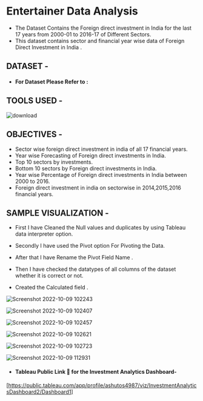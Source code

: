 # Entertainer Data Analysis
* The Dataset Contains the Foreign direct investment in India for the last 17 years from 2000-01 to 2016-17 of Different Sectors.
* This dataset contains sector and financial year wise data of Foreign Direct Investment in India .



## DATASET -

* #### For Dataset Please Refer to : 


## TOOLS USED - 

   ![download](https://user-images.githubusercontent.com/111995863/194266789-c26badc9-68db-4735-a31c-7e98749ab3c6.jpg)
            

## OBJECTIVES - 

* Sector wise foreign direct investment in india of all 17 financial years.
* Year wise Forecasting of Foreign direct investments in India.
* Top 10 sectors by investments.
* Bottom 10 sectors by Foreign direct investments in India.
* Year wise Percentage of Foreign direct investments in India between 2000 to 2016.
* Foreign direct investment in india on sectorwise in 2014,2015,2016 financial years.


## SAMPLE VISUALIZATION - 


* First I have Cleaned the Null values and duplicates by using Tableau data interpreter option.

* Secondly I have used the Pivot option For Pivoting the Data.

* After that I have Rename the Pivot Field Name .

* Then I have checked the datatypes of all columns of the dataset whether it is correct or not.

* Created the Calculated field .


![Screenshot 2022-10-09 102243](https://user-images.githubusercontent.com/111995863/194741360-39c10796-a768-4b39-a28b-7e414c2cf0f9.png)

![Screenshot 2022-10-09 102407](https://user-images.githubusercontent.com/111995863/194741361-04ed67eb-1414-410e-ae5c-7a5a38cd646d.png)

![Screenshot 2022-10-09 102457](https://user-images.githubusercontent.com/111995863/194741368-2a38bf80-0ccb-4112-873f-8e6dc32cd27a.png)

![Screenshot 2022-10-09 102621](https://user-images.githubusercontent.com/111995863/194741374-cbe65b08-1f3e-4e77-b920-26689272e7d1.png)

![Screenshot 2022-10-09 102723](https://user-images.githubusercontent.com/111995863/194741377-e0055d76-767d-40f4-a899-60c5b15ee918.png)

![Screenshot 2022-10-09 112931](https://user-images.githubusercontent.com/111995863/194741397-0c582bce-5b7a-4612-a73d-b1ee9ee16267.png)





 * #### Tableau Public Link 🔗 for the Investment Analytics Dashboard- 
 [https://public.tableau.com/app/profile/ashutos4987/viz/InvestmentAnalyticsDashboard2/Dashboard1]
